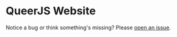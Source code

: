# QueerJS Website

Notice a bug or think something's missing? Please [open an issue](https://github.com/queerjs/website/issues).

